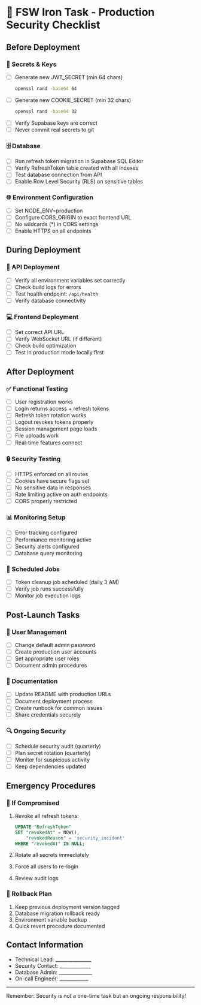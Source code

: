 # 🔐 FSW Iron Task - Production Security Checklist

## Before Deployment

### 🔑 Secrets & Keys
- [ ] Generate new JWT_SECRET (min 64 chars)
  ```bash
  openssl rand -base64 64
  ```
- [ ] Generate new COOKIE_SECRET (min 32 chars)
  ```bash
  openssl rand -base64 32
  ```
- [ ] Verify Supabase keys are correct
- [ ] Never commit real secrets to git

### 🗄️ Database
- [ ] Run refresh token migration in Supabase SQL Editor
- [ ] Verify RefreshToken table created with all indexes
- [ ] Test database connection from API
- [ ] Enable Row Level Security (RLS) on sensitive tables

### 🌐 Environment Configuration
- [ ] Set NODE_ENV=production
- [ ] Configure CORS_ORIGIN to exact frontend URL
- [ ] No wildcards (*) in CORS settings
- [ ] Enable HTTPS on all endpoints

## During Deployment

### 🚀 API Deployment
- [ ] Verify all environment variables set correctly
- [ ] Check build logs for errors
- [ ] Test health endpoint: `/api/health`
- [ ] Verify database connectivity

### 💻 Frontend Deployment
- [ ] Set correct API URL
- [ ] Verify WebSocket URL (if different)
- [ ] Check build optimization
- [ ] Test in production mode locally first

## After Deployment

### ✅ Functional Testing
- [ ] User registration works
- [ ] Login returns access + refresh tokens
- [ ] Refresh token rotation works
- [ ] Logout revokes tokens properly
- [ ] Session management page loads
- [ ] File uploads work
- [ ] Real-time features connect

### 🔒 Security Testing
- [ ] HTTPS enforced on all routes
- [ ] Cookies have secure flags set
- [ ] No sensitive data in responses
- [ ] Rate limiting active on auth endpoints
- [ ] CORS properly restricted

### 📊 Monitoring Setup
- [ ] Error tracking configured
- [ ] Performance monitoring active
- [ ] Security alerts configured
- [ ] Database query monitoring

### 🔄 Scheduled Jobs
- [ ] Token cleanup job scheduled (daily 3 AM)
- [ ] Verify job runs successfully
- [ ] Monitor job execution logs

## Post-Launch Tasks

### 👥 User Management
- [ ] Change default admin password
- [ ] Create production user accounts
- [ ] Set appropriate user roles
- [ ] Document admin procedures

### 📝 Documentation
- [ ] Update README with production URLs
- [ ] Document deployment process
- [ ] Create runbook for common issues
- [ ] Share credentials securely

### 🔍 Ongoing Security
- [ ] Schedule security audit (quarterly)
- [ ] Plan secret rotation (quarterly)
- [ ] Monitor for suspicious activity
- [ ] Keep dependencies updated

## Emergency Procedures

### 🚨 If Compromised
1. Revoke all refresh tokens:
   ```sql
   UPDATE "RefreshToken" 
   SET "revokedAt" = NOW(), 
       "revokedReason" = 'security_incident'
   WHERE "revokedAt" IS NULL;
   ```

2. Rotate all secrets immediately
3. Force all users to re-login
4. Review audit logs

### 🔄 Rollback Plan
1. Keep previous deployment version tagged
2. Database migration rollback ready
3. Environment variable backup
4. Quick revert procedure documented

## Contact Information
- Technical Lead: _______________
- Security Contact: _____________
- Database Admin: ______________
- On-call Engineer: ____________

---
Remember: Security is not a one-time task but an ongoing responsibility!